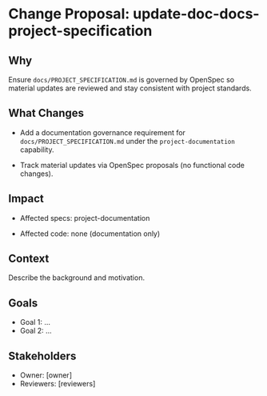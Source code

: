 # Change Proposal: update-doc-docs-project-specification

## Why

Ensure `docs/PROJECT_SPECIFICATION.md` is governed by OpenSpec so material updates are reviewed and stay consistent with project standards.

## What Changes

- Add a documentation governance requirement for `docs/PROJECT_SPECIFICATION.md` under the `project-documentation` capability.

- Track material updates via OpenSpec proposals (no functional code changes).

## Impact

- Affected specs: project-documentation

- Affected code: none (documentation only)

## Context

Describe the background and motivation.


## Goals

- Goal 1: ...
- Goal 2: ...


## Stakeholders

- Owner: [owner]
- Reviewers: [reviewers]

